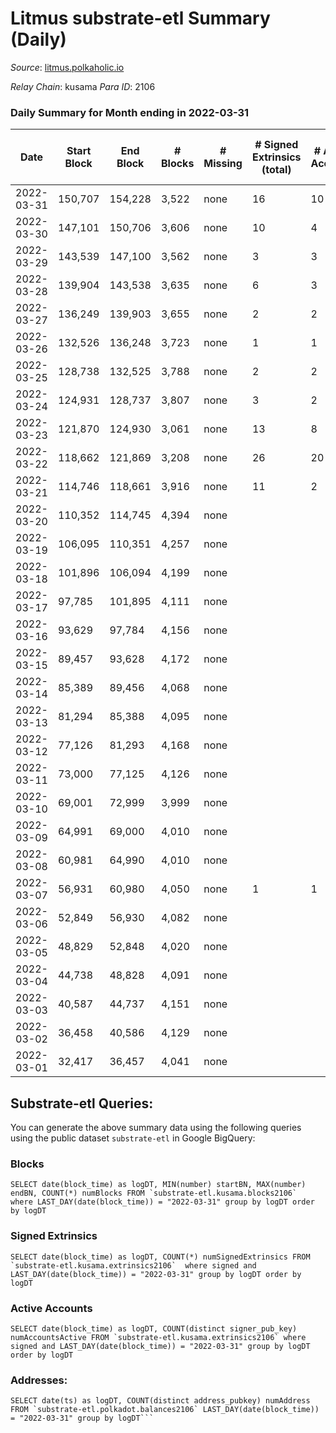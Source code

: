 # Litmus substrate-etl Summary (Daily)

_Source_: [litmus.polkaholic.io](https://litmus.polkaholic.io)

*Relay Chain*: kusama
*Para ID*: 2106



### Daily Summary for Month ending in 2022-03-31


| Date | Start Block | End Block | # Blocks | # Missing | # Signed Extrinsics (total) | # Active Accounts | # Addresses with Balances | # Events | # Transfers | # XCM Transfers In | # XCM Transfers Out |
| ---- | ----------- | --------- | -------- | --------- | --------------------------- | ----------------- | ------------------------- | -------- | ----------- | ------------------ | ------------------- |
| 2022-03-31 | 150,707 | 154,228 | 3,522 | none  | 16 | 10 | 3,821 | 7,113 |   |   |   |
| 2022-03-30 | 147,101 | 150,706 | 3,606 | none  | 10 | 4 | 3,821 | 7,236 | 2,971 ($116,009) |   |   |
| 2022-03-29 | 143,539 | 147,100 | 3,562 | none  | 3 | 3 | 875 | 7,138 |   |   |   |
| 2022-03-28 | 139,904 | 143,538 | 3,635 | none  | 6 | 3 | 875 | 7,296 |   |   |   |
| 2022-03-27 | 136,249 | 139,903 | 3,655 | none  | 2 | 2 | 875 | 7,320 |   |   |   |
| 2022-03-26 | 132,526 | 136,248 | 3,723 | none  | 1 | 1 | 875 | 7,452 |   |   |   |
| 2022-03-25 | 128,738 | 132,525 | 3,788 | none  | 2 | 2 | 875 | 7,586 |   |   |   |
| 2022-03-24 | 124,931 | 128,737 | 3,807 | none  | 3 | 2 | 875 | 7,628 |   |   |   |
| 2022-03-23 | 121,870 | 124,930 | 3,061 | none  | 13 | 8 | 875 | 6,176 |   |   |   |
| 2022-03-22 | 118,662 | 121,869 | 3,208 | none  | 26 | 20 | 875 | 6,522 |   |   |   |
| 2022-03-21 | 114,746 | 118,661 | 3,916 | none  | 11 | 2 | 875 | 12,178 | 859 ($426,997) |   |   |
| 2022-03-20 | 110,352 | 114,745 | 4,394 | none  |  |  | 16 | 8,790 |   |   |   |
| 2022-03-19 | 106,095 | 110,351 | 4,257 | none  |  |  | 16 | 8,517 |   |   |   |
| 2022-03-18 | 101,896 | 106,094 | 4,199 | none  |  |  | 16 | 8,400 |   |   |   |
| 2022-03-17 | 97,785 | 101,895 | 4,111 | none  |  |  | 16 | 8,227 |   |   |   |
| 2022-03-16 | 93,629 | 97,784 | 4,156 | none  |  |  | 16 | 8,314 |   |   |   |
| 2022-03-15 | 89,457 | 93,628 | 4,172 | none  |  |  | 16 | 8,347 |   |   |   |
| 2022-03-14 | 85,389 | 89,456 | 4,068 | none  |  |  | 16 | 8,138 |   |   |   |
| 2022-03-13 | 81,294 | 85,388 | 4,095 | none  |  |  | 16 | 8,192 |   |   |   |
| 2022-03-12 | 77,126 | 81,293 | 4,168 | none  |  |  | 16 | 8,339 |   |   |   |
| 2022-03-11 | 73,000 | 77,125 | 4,126 | none  |  |  | 16 | 8,254 |   |   |   |
| 2022-03-10 | 69,001 | 72,999 | 3,999 | none  |  |  | 16 | 8,000 |   |   |   |
| 2022-03-09 | 64,991 | 69,000 | 4,010 | none  |  |  | 16 | 8,022 |   |   |   |
| 2022-03-08 | 60,981 | 64,990 | 4,010 | none  |  |  | 16 | 8,023 |   |   |   |
| 2022-03-07 | 56,931 | 60,980 | 4,050 | none  | 1 | 1 | 16 | 8,103 |   |   |   |
| 2022-03-06 | 52,849 | 56,930 | 4,082 | none  |  |  | 16 | 8,166 |   |   |   |
| 2022-03-05 | 48,829 | 52,848 | 4,020 | none  |  |  | 16 | 8,045 |   |   |   |
| 2022-03-04 | 44,738 | 48,828 | 4,091 | none  |  |  | 16 | 8,185 |   |   |   |
| 2022-03-03 | 40,587 | 44,737 | 4,151 | none  |  |  | 16 | 8,304 |   |   |   |
| 2022-03-02 | 36,458 | 40,586 | 4,129 | none  |  |  | 16 | 8,260 |   |   |   |
| 2022-03-01 | 32,417 | 36,457 | 4,041 | none  |  |  | 16 | 8,084 |   |   |   |

## Substrate-etl Queries:
You can generate the above summary data using the following queries using the public dataset `substrate-etl` in Google BigQuery:


### Blocks
```
SELECT date(block_time) as logDT, MIN(number) startBN, MAX(number) endBN, COUNT(*) numBlocks FROM `substrate-etl.kusama.blocks2106`  where LAST_DAY(date(block_time)) = "2022-03-31" group by logDT order by logDT
```


### Signed Extrinsics
```
SELECT date(block_time) as logDT, COUNT(*) numSignedExtrinsics FROM `substrate-etl.kusama.extrinsics2106`  where signed and LAST_DAY(date(block_time)) = "2022-03-31" group by logDT order by logDT
```


### Active Accounts
```
SELECT date(block_time) as logDT, COUNT(distinct signer_pub_key) numAccountsActive FROM `substrate-etl.kusama.extrinsics2106` where signed and LAST_DAY(date(block_time)) = "2022-03-31" group by logDT order by logDT
```


### Addresses:
```
SELECT date(ts) as logDT, COUNT(distinct address_pubkey) numAddress FROM `substrate-etl.polkadot.balances2106` LAST_DAY(date(block_time)) = "2022-03-31" group by logDT```

